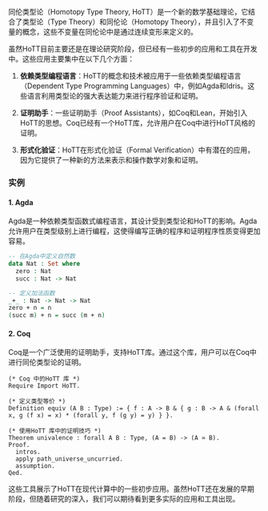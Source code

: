 



同伦类型论（Homotopy Type Theory, HoTT）是一个新的数学基础理论，它结合了类型论（Type Theory）和同伦论（Homotopy Theory），并且引入了不变量的概念，这些不变量在同伦论中是通过连续变形来定义的。

虽然HoTT目前主要还是在理论研究阶段，但已经有一些初步的应用和工具在开发中。这些应用主要集中在以下几个方面：

1. **依赖类型编程语言**：HoTT的概念和技术被应用于一些依赖类型编程语言（Dependent Type Programming Languages）中，例如Agda和Idris。这些语言利用类型论的强大表达能力来进行程序验证和证明。

2. **证明助手**：一些证明助手（Proof Assistants），如Coq和Lean，开始引入HoTT的思想。Coq已经有一个HoTT库，允许用户在Coq中进行HoTT风格的证明。

3. **形式化验证**：HoTT在形式化验证（Formal Verification）中有潜在的应用，因为它提供了一种新的方法来表示和操作数学对象和证明。

### 实例

#### 1. Agda
Agda是一种依赖类型函数式编程语言，其设计受到类型论和HoTT的影响。Agda允许用户在类型级别上进行编程，这使得编写正确的程序和证明程序性质变得更加容易。

```agda
-- 在Agda中定义自然数
data Nat : Set where
  zero : Nat
  succ : Nat -> Nat

-- 定义加法函数
_+_ : Nat -> Nat -> Nat
zero + n = n
(succ m) + n = succ (m + n)
```

#### 2. Coq
Coq是一个广泛使用的证明助手，支持HoTT库。通过这个库，用户可以在Coq中进行同伦类型论的证明。

```coq
(* Coq 中的HoTT 库 *)
Require Import HoTT.

(* 定义类型等价 *)
Definition equiv (A B : Type) := { f : A -> B & { g : B -> A & (forall x, g (f x) = x) * (forall y, f (g y) = y) } }.

(* 使用HoTT 库中的证明技巧 *)
Theorem univalence : forall A B : Type, (A = B) -> (A ≃ B).
Proof.
  intros.
  apply path_universe_uncurried.
  assumption.
Qed.
```

这些工具展示了HoTT在现代计算中的一些初步应用。虽然HoTT还在发展的早期阶段，但随着研究的深入，我们可以期待看到更多实际的应用和工具出现。